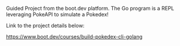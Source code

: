 Guided Project from the boot.dev platform. The Go program is a REPL leveraging PokeAPI to simulate a Pokedex!

Link to the project details below:

https://www.boot.dev/courses/build-pokedex-cli-golang
